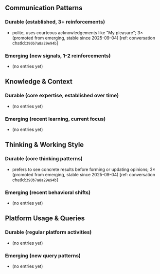 ## Communication Patterns
### Durable (established, 3+ reinforcements)
- polite, uses courteous acknowledgements like "My pleasure"; 3× (promoted from emerging, stable since 2025-09-04) [ref: conversation chatId:`390b7a8a29e94b`]

### Emerging (new signals, 1-2 reinforcements)
- (no entries yet)

## Knowledge & Context
### Durable (core expertise, established over time)
- (no entries yet)

### Emerging (recent learning, current focus)
- (no entries yet)

## Thinking & Working Style
### Durable (core thinking patterns)
- prefers to see concrete results before forming or updating opinions; 3× (promoted from emerging, stable since 2025-09-04) [ref: conversation chatId:`390b7a8a29e94b`]

### Emerging (recent behavioral shifts)
- (no entries yet)

## Platform Usage & Queries
### Durable (regular platform activities)
- (no entries yet)

### Emerging (new query patterns)
- (no entries yet)